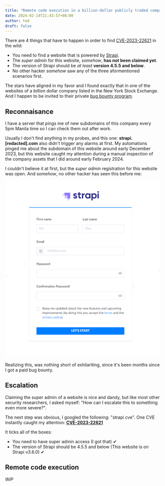 ```yaml
---
title: "Remote code execution in a billion-dollar publicly traded company"
date: 2024-02-14T21:43:57+08:00
author: ted
draft: false 
---
```


There are 4 things that have to happen in order to find [CVE-2023-22621](https://nvd.nist.gov/vuln/detail/CVE-2023-22621) in the wild:
 
- You need to find a website that is powered by [Strapi](https://strapi.io).
- The _super admin_ for this website, _somehow_, **has not been claimed yet**.
- The version of Strapi should be _at least_ **version 4.5.5 and below**.
- No other hacker _somehow_ saw any of the three aformentioned scenarios first.

The stars have aligned in my favor and I found exactly that in one of the websites of a _billion_ dollar company listed in the New York Stock Exchange. And I happen to be invited to their private [bug bounty program](https://en.wikipedia.org/wiki/Bug_bounty_program).

## Reconnaisance
I have a server that pings me of new subdomains of this company every 5pm Manila time so I can check them out after work.

Usually I don't find anything in my probes, and this one: **strapi.[redacted].com** also didn't trigger any alarms at first.
My automations pinged me about the subdomain of this website around early December 2023, but this website caught my attention during a manual inspection of the company assets that I did around early February 2024.

I couldn't believe it at first, but the _super admin_ registration for this website was open. And _somehow_, no other hacker has seen this before me:

![Admin Registration](/admin-registration.PNG)

Realizing this, was nothing short of exhilariting, since it's been months since I got a paid bug bounty.

## Escalation

Claiming the super admin of a website is nice and dandy, but like most other security researchers, I asked myself: "How can I escalate this to something even more severe?".

The next step was obvious, I googled the following: "strapi cve". One CVE instantly caught my attention: **[CVE-2023-22621](https://nvd.nist.gov/vuln/detail/CVE-2023-22621)**

It ticks all of the boxes:
- You need to have super admin access (I got that) ✔
- The version of Strapi should be 4.5.5 and below (This website is on Strapi v3.6.0) ✔

## Remote code execution
_WIP_



